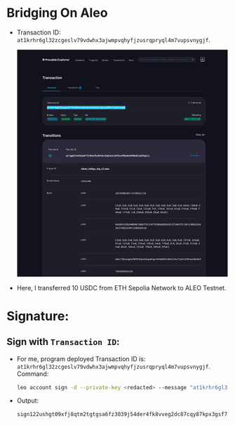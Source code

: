 # Bridging On Aleo

- Transaction ID: `at1krhr6gl32zcgeslv79vdwhx3ajwmpvqhyfjzusrqpryql4m7vupsvnygjf`.
  
    <img src="image.png">

- Here, I transferred 10 USDC from ETH Sepolia Network to ALEO Testnet.

# Signature:

## Sign with `Transaction ID`:
- For me, program deployed Transaction ID is: `at1krhr6gl32zcgeslv79vdwhx3ajwmpvqhyfjzusrqpryql4m7vupsvnygjf`. Command:
    ```sh
    leo account sign -d --private-key <redacted> --message "at1krhr6gl32zcgeslv79vdwhx3ajwmpvqhyfjzusrqpryql4m7vupsvnygjf" --raw
    ```
- Output:
    ```sh
    sign122ushgt09xfj8qtm2tgtgsa6fz3039j54der4fk8vveg2dc87cqy87kpx3gsf7dwswztzs2hlxd0xpgarj6nytgz6se93c8my6cxyqs4ffacle92zstq39ee3p0rhs0e72s82347njy46syj48qndudpq6qcgetyt3lfr2zxcmm00r3p4azwpm09vch658vnf9g9v5g56rz3qd623ks
    ```
